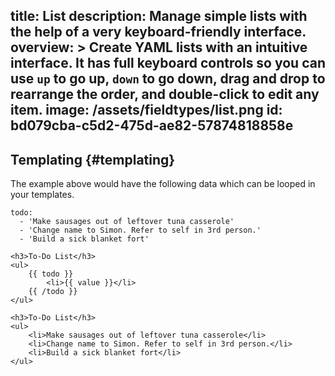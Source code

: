 title: List
description: Manage simple lists with the help of a very keyboard-friendly interface.
overview: >
  Create YAML lists with an intuitive interface. It has full keyboard controls
  so you can use `up` to go up, `down` to go down, drag and drop to rearrange the order, and double-click to edit any item.
image: /assets/fieldtypes/list.png
id: bd079cba-c5d2-475d-ae82-57874818858e
---
## Templating {#templating}

The example above would have the following data which can be looped in your templates.

``` .language-yaml
todo:
  - 'Make sausages out of leftover tuna casserole'
  - 'Change name to Simon. Refer to self in 3rd person.'
  - 'Build a sick blanket fort'
```

```
<h3>To-Do List</h3>
<ul>
    {{ todo }}
        <li>{{ value }}</li>
    {{ /todo }}
</ul>
```

``` .language-output
<h3>To-Do List</h3>
<ul>
    <li>Make sausages out of leftover tuna casserole</li>
    <li>Change name to Simon. Refer to self in 3rd person.</li>
    <li>Build a sick blanket fort</li>
</ul>
```